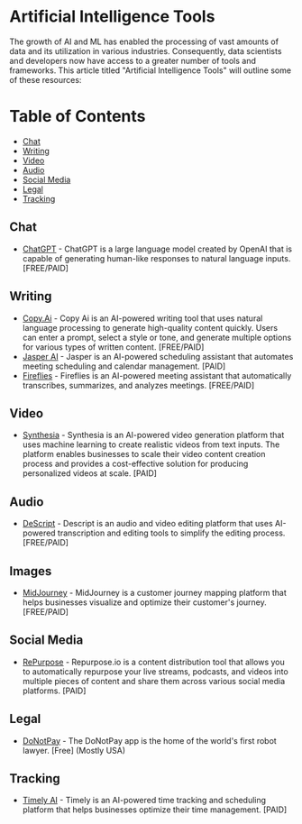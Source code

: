 # Artificial Intelligence Tools

The growth of AI and ML has enabled the processing of vast amounts of data and its utilization in various industries. Consequently, data scientists and developers now have access to a greater number of tools and frameworks. This article titled "Artificial Intelligence Tools" will outline some of these resources:

# Table of Contents

 - [Chat](#Chat)
 - [Writing](#Writing)
 - [Video](#Video)
 - [Audio](#Audio)
 - [Social Media](#Social-Media)
 - [Legal](#Legal) 
 - [Tracking](#Tracking)

## Chat

- [ChatGPT](https://chat.openai.com/) - ChatGPT is a large language model created by OpenAI that is capable of generating human-like responses to natural language inputs. [FREE/PAID]

## Writing

- [Copy.Ai](https://www.copy.ai/) - Copy Ai is an AI-powered writing tool that uses natural language processing to generate high-quality content quickly. Users can enter a prompt, select a style or tone, and generate multiple options for various types of written content. [FREE/PAID]
- [Jasper AI](https://www.jasper.ai/) - Jasper is an AI-powered scheduling assistant that automates meeting scheduling and calendar management. [PAID]
- [Fireflies](https://fireflies.ai/) - Fireflies is an AI-powered meeting assistant that automatically transcribes, summarizes, and analyzes meetings. [FREE/PAID]

## Video

- [Synthesia](https://www.synthesia.io/) - Synthesia is an AI-powered video generation platform that uses machine learning to create realistic videos from text inputs. The platform enables businesses to scale their video content creation process and provides a cost-effective solution for producing personalized videos at scale. [PAID]

## Audio

- [DeScript](https://www.descript.com/) - Descript is an audio and video editing platform that uses AI-powered transcription and editing tools to simplify the editing process. [FREE/PAID]


## Images

- [MidJourney](https://www.midjourney.com/app/feed/all/) - MidJourney is a customer journey mapping platform that helps businesses visualize and optimize their customer's journey. [FREE/PAID]

## Social Media

- [RePurpose](https://repurpose.io/) - Repurpose.io is a content distribution tool that allows you to automatically repurpose your live streams, podcasts, and videos into multiple pieces of content and share them across various social media platforms. [PAID]

## Legal

- [DoNotPay](https://donotpay.com/) - The DoNotPay app is the home of the world's first robot lawyer.  [Free] (Mostly USA)

## Tracking

- [Timely AI](https://timelyapp.com/) - Timely is an AI-powered time tracking and scheduling platform that helps businesses optimize their time management. [PAID]
